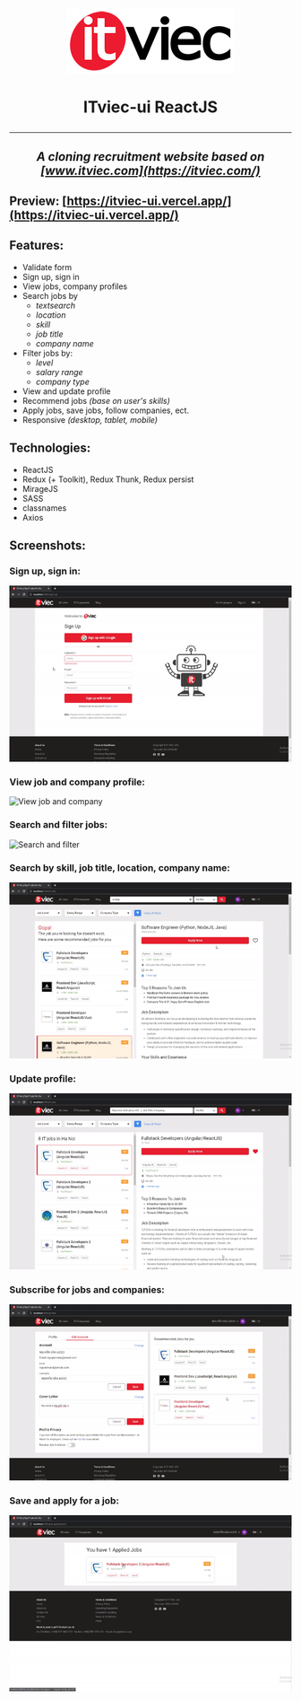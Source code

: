 <p align="center">
  <img src="./screenshots/logo_dark.png">
</p>

# <p align="center">ITviec-ui ReactJS</p>

---

## _<p align="center">A cloning recruitment website based on [www.itviec.com](https://itviec.com/)_ </p>

## Preview: [https://itviec-ui.vercel.app/](https://itviec-ui.vercel.app/)

## Features:

- Validate form
- Sign up, sign in
- View jobs, company profiles
- Search jobs by
  - _textsearch_
  - _location_
  - _skill_
  - _job title_
  - _company name_
- Filter jobs by:
  - _level_
  - _salary range_
  - _company type_
- View and update profile
- Recommend jobs _(base on user's skills)_
- Apply jobs, save jobs, follow companies, ect.
- Responsive _(desktop, tablet, mobile)_

## Technologies:

- ReactJS
- Redux (+ Toolkit), Redux Thunk, Redux persist
- MirageJS
- SASS
- classnames
- Axios

## Screenshots:

### Sign up, sign in:

![Sign up + sign in](./screenshots/validate-form.gif)

### View job and company profile:

![View job and company](./screenshots/view-jobs-and-companies.gif)

### Search and filter jobs:

![Search and filter](./screenshots/search-and-filter.gif)

### Search by skill, job title, location, company name:

![Search by skill, job title, location, company](./screenshots/filter-by-skill-title-location-company.gif)

### Update profile:

![Update profile](./screenshots/update-profile.gif)

### Subscribe for jobs and companies:

![Subscribe for jobs and companies](./screenshots/subscribe-for-jobs-and-companies.gif)

### Save and apply for a job:

![Save and apply for a job](./screenshots/save-and-apply.gif)
